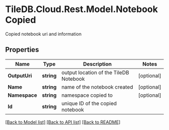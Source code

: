 # TileDB.Cloud.Rest.Model.NotebookCopied
Copied notebook uri and information

## Properties

Name | Type | Description | Notes
------------ | ------------- | ------------- | -------------
**OutputUri** | **string** | output location of the TileDB Notebook | [optional] 
**Name** | **string** | name of the notebook created | [optional] 
**Namespace** | **string** | namespace copied to | [optional] 
**Id** | **string** | unique ID of the copied notebook | 

[[Back to Model list]](../README.md#documentation-for-models) [[Back to API list]](../README.md#documentation-for-api-endpoints) [[Back to README]](../README.md)

